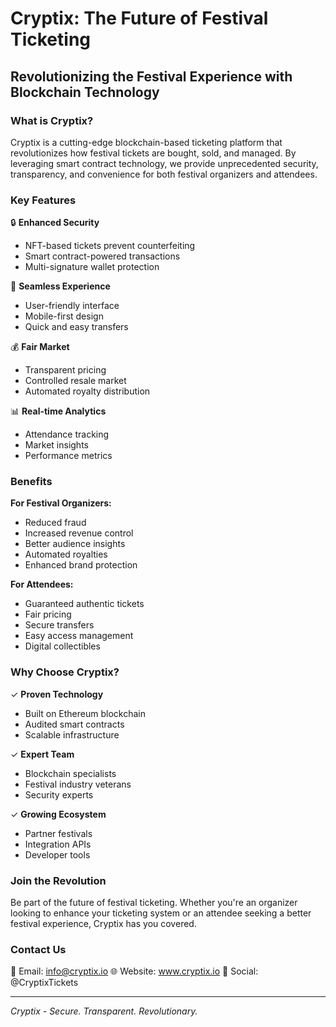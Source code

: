 # Cryptix: The Future of Festival Ticketing

## Revolutionizing the Festival Experience with Blockchain Technology

### What is Cryptix?
Cryptix is a cutting-edge blockchain-based ticketing platform that revolutionizes how festival tickets are bought, sold, and managed. By leveraging smart contract technology, we provide unprecedented security, transparency, and convenience for both festival organizers and attendees.

### Key Features

🔒 **Enhanced Security**
- NFT-based tickets prevent counterfeiting
- Smart contract-powered transactions
- Multi-signature wallet protection

💫 **Seamless Experience**
- User-friendly interface
- Mobile-first design
- Quick and easy transfers

💰 **Fair Market**
- Transparent pricing
- Controlled resale market
- Automated royalty distribution

📊 **Real-time Analytics**
- Attendance tracking
- Market insights
- Performance metrics

### Benefits

**For Festival Organizers:**
- Reduced fraud
- Increased revenue control
- Better audience insights
- Automated royalties
- Enhanced brand protection

**For Attendees:**
- Guaranteed authentic tickets
- Fair pricing
- Secure transfers
- Easy access management
- Digital collectibles

### Why Choose Cryptix?

✓ **Proven Technology**
- Built on Ethereum blockchain
- Audited smart contracts
- Scalable infrastructure

✓ **Expert Team**
- Blockchain specialists
- Festival industry veterans
- Security experts

✓ **Growing Ecosystem**
- Partner festivals
- Integration APIs
- Developer tools

### Join the Revolution

Be part of the future of festival ticketing. Whether you're an organizer looking to enhance your ticketing system or an attendee seeking a better festival experience, Cryptix has you covered.

### Contact Us

📧 Email: info@cryptix.io
🌐 Website: www.cryptix.io
📱 Social: @CryptixTickets

---

*Cryptix - Secure. Transparent. Revolutionary.*
